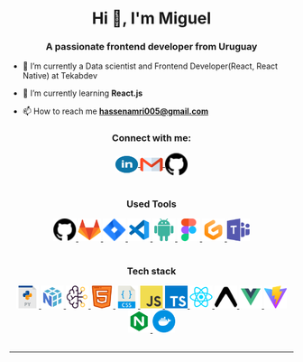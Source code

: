 <h1 align="center">Hi 👋, I'm Miguel</h1>
<h3 align="center">A passionate frontend developer from Uruguay</h3>

- 🔭 I’m currently a Data scientist and Frontend Developer(React, React Native) at Tekabdev

- 🌱 I’m currently learning **React.js**

- 📫 How to reach me **hassenamri005@gmail.com**


<h3 align="center">Connect with me:</h3>
<div align="center">
  <a href="https://www.linkedin.com/in/hassenamri005/" target="blank">
    <img align="center" src="assets/linkedin.svg" alt="miguel-pacheco-ruiz" height="30" width="40"/>
  </a>
  <a href="mailto:hassenamri005@gmail.com" target="blank">
    <img align="center" src="assets/gmail.svg" alt="gmail" height="30" width="40" />
  </a>
  <a href="https://github.com/hassenamri005" target="blank">
    <img align="center" src="assets/github.svg" alt="github" height="40w" width="40" />
  </a>
</div>
<br />

<h3 align="center">Used Tools</h3>
<div align="center">
  
  <a href="https://github.com/Hassenamri005" target="blank">
    <img src="assets/github.svg" alt="Notion" height="40" width="40" />
  </a>
  <a href="https://gitlab.com/hassenamri005" target="blank">
    <img src="assets/gitlab.svg" alt="Notion" height="40" width="40" />
  </a>
  <a href="#" target="blank">
    <img src="assets/jira.svg" alt="Notion" height="40" width="40" />
  </a>
  <a href="#" target="blank">
    <img src="assets/vscode.svg" alt="Notion" height="40" width="40" />
  </a>
  <a href="#" target="blank">
    <img src="assets/androidstudio.svg" alt="androidstudio" height="40" width="40" />
  </a>
  <a href="#" target="blank">
    <img src="assets/figma.svg" alt="figma" height="40" width="40" />
  </a>
  <a href="#" target="blank">
    <img src="assets/gitpod.svg" alt="gitpod" height="40" width="40" />
  </a>
  <a href="#" target="blank">
    <img src="assets/teams.svg" alt="teams" height="40" width="40" />
  </a>
</div>
<br />

<h3 align="center">Tech stack</h3>
<div align="center">
  <a href="#" target="_blank">
    <img src="assets/python.svg" alt="Python" width="40" height="40"/>
  </a>
  <a href="#" target="_blank">
    <img src="assets/numpy.svg" alt="Numpy" width="40" height="40"/>
  </a>
  <a href="#" target="_blank">
    <img src="assets/ia.svg" alt="Artificial Intelligence" width="40" height="40"/>
  </a>
  <a href="#" target="_blank">
    <img src="assets/html.svg" alt="HTML5" width="40" height="40"/>
  </a>
  <a href="#" target="_blank">
    <img src="assets/css.svg" alt="CSS3" width="40" height="40"/>
  </a>
   <a href="#" target="_blank">
    <img src="assets/js.svg" alt="Javascript" width="40" height="40"/>
  </a>
  <a href="#" target="_blank">
    <img src="assets/typescript.svg" alt="Typescript" width="40" height="40"/>
  </a>
 
  <a href="#" target="_blank">
    <img src="assets/react.svg" alt="React js" width="40" height="40"/>
  </a>
   <a href="#" target="_blank">
    <img src="assets/expo.svg" alt="Expo" width="40" height="40"/>
  </a>
  <a href="#" target="_blank">
    <img src="assets/vue.svg" alt="Vue js" width="40" height="40"/>
  </a>
  <a href="#" target="_blank">
    <img src="assets/vite.svg" alt="Vite" width="40" height="40"/>
  </a>
 
  <a href="#" target="_blank">
    <img src="assets/nginx.svg" alt="Nginx" width="40" height="40"/>
  </a>
  <a href="#" target="_blank">
    <img src="assets/docker.svg" alt="Docker" width="40" height="40"/>
  </a>
  
</div>

<br/>

<hr />

